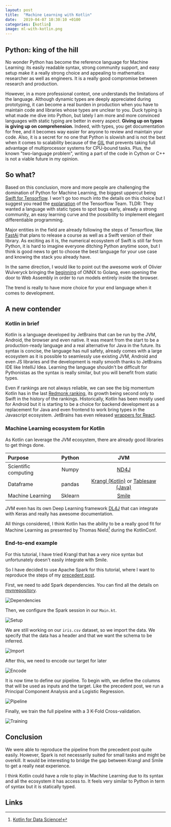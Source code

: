 ```yaml
---
layout: post
title:  "Machine Learning with Kotlin"
date:   2019-04-07 10:30:10 +0100
categories: [kotlin]
image: ml-with-kotlin.png
---
```


## Python: king of the hill

No wonder Python has become the reference language for Machine Learning: its easily readable syntax, strong community support, and easy setup make it a really strong choice and appealing to mathematics researcher as well as engineers. It is a really good compromise between research and production.

However, in a more professional context, one understands the limitations of the language. Although dynamic types are deeply appreciated during prototyping, it can become a real burden in production when you have to maintain code and libraries whose types are unclear to you. Duck typing is what made me dive into Python, but lately I am more and more convinced languages with static typing are better in every aspect. **Giving up on types is giving up on comprehension.** Indeed, with types, you get documentation for free, and it becomes way easier for anyone to review and maintain your code.
Also, it is a secret for no one that Python is slowish and is not the best when it comes to scalability because of the [GIL](https://wiki.python.org/moin/GlobalInterpreterLock) that prevents taking full advantage of multiprocessor systems for CPU-bound tasks. Plus, the known "two-language problem", writing a part of the code in Cython or C++ is not a viable future in my opinion.


## So what?

Based on this conclusion, more and more people are challenging the domination of Python for Machine Learning, the biggest uppercut being [Swift for Tensorflow](https://github.com/tensorflow/swift). I won't go too much into the details on this choice but I suggest you read the [explanation](https://github.com/tensorflow/swift/blob/master/docs/WhySwiftForTensorFlow.md) of the Tensorflow Team. TLDR: They wanted a language with static types to spot bugs early, already a strong community, an easy learning curve and the possibility to implement elegant differentiable programming.

Major entities in the field are already following the steps of Tensorflow, like [FastAi](https://www.fast.ai/2019/03/06/fastai-swift/) that plans to release a course as well as a Swift version of their library. As exciting as it is, the numerical ecosystem of Swift is still far from Python, it is hard to imagine everyone ditching Python anytime soon, but I think is good news to get to choose the best language for your use case and knowing the stack you already have.

In the same direction, I would like to point out the awesome work of Olivier Wulveryck bringing the [beginning](https://blog.owulveryck.info/2019/04/03/from-a-project-to-a-product-the-state-of-onnx-go.html) of ONNX to Golang, even opening the door to Web Assembly in order to run models entirely inside the browser.

The trend is really to have more choice for your end language when it comes to development.

## A new contender

### Kotlin in brief

Kotlin is a language developed by JetBrains that can be run by the JVM, Android, the browser and even native.
It was meant from the start to be a production-ready language and a real alternative for Java in the future.
Its syntax is concise, the language has null safety, already comes with a large ecosystem as it is possible to seamlessly use existing JVM, Android and even JS libraries and the development is really smooth thanks to JetBrains IDE like IntelliJ Idea.
Learning the language shouldn't be difficult for Pythonistas as the syntax is really similar, but you will benefit from static types.

Even if rankings are not always reliable, we can see the big momentum Kotlin has in the last [Redmonk ranking](https://redmonk.com/sogrady/2019/03/20/language-rankings-1-19/), its growth being second only to Swift in the history of the rankings. Historically, Kotlin has been mostly used for Android but it is starting to be a choice for backend development as a replacement for Java and even frontend to work bring types in the Javascript ecosystem. JetBrains has even released [wrappers for React](https://github.com/JetBrains/kotlin-wrappers). 

### Machine Learning ecosystem for Kotlin

As Kotlin can leverage the JVM ecosystem, there are already good libraries to get things done.

| Purpose  | Python  | JVM  |
|:-------|:------:|:------:|
| Scientific computing  | Numpy  | [ND4J](https://deeplearning4j.org/docs/latest/nd4j-overview)  |
| Dataframe  | pandas  | [Krangl (Kotlin)](https://github.com/holgerbrandl/krangl) or [Tablesaw (Java)](https://github.com/jtablesaw/tablesaw)  |
|  Machine Learning | Sklearn  | [Smile](https://github.com/haifengl/smile)  |

JVM even has its own Deep Learning framework [DL4J](https://deeplearning4j.org/) that can integrate with Keras and really has awesome documentation.


All things considered, I think Kotlin has the ability to be a really good fit for Machine Learning as presented by Thomas Nield[^1] during the KotlinConf.

### End-to-end example

For this tutorial, I have tried Krangl that has a very nice syntax but unfortunately doesn't easily integrate with Smile.

So I have decided to use Apache Spark for this tutorial, where I want to reproduce the steps of my [precedent post](/python/2018/12/09/share-and-deploy-ml-services.html).


First, we need to add Spark dependencies. You can find all the details on [mvnrepository](https://mvnrepository.com/).

![Dependencies](/static/img/machine-learning-kotlin/dependencies.svg "Dependencies")

Then, we configure the Spark session in our `Main.kt`.

![Setup](/static/img/machine-learning-kotlin/setup.svg "Setup")

We are still working on our `iris.csv` dataset, so we import the data.
We specify that the data has a header and that we want the schema to be inferred.

![Import](/static/img/machine-learning-kotlin/import.svg "Import")

After this, we need to encode our target for later

![Encode](/static/img/machine-learning-kotlin/encode.svg "Encode")

It is now time to define our pipeline. To begin with, we define the columns that will be used as inputs and the target.
Like the precedent post, we run a Principal Component Analysis and a Logistic Regression.

![Pipeline](/static/img/machine-learning-kotlin/pipeline.svg "Pipeline")

Finally, we train the full pipeline with a 3 K-Fold Cross-validation.

![Training](/static/img/machine-learning-kotlin/crossvalidation.svg "Training")

## Conclusion

We were able to reproduce the pipeline from the precedent post quite easily.
However, Spark is not necessarily suited for small tasks and might be overkill.
It would be interesting to bridge the gap between Krangl and Smile to get a really neat experience.

I think Kotlin could have a role to play in Machine Learning due to its syntax and all the ecosystem it has access to. It feels very similar to Python in term of syntax but it is statically typed.

## Links

[^1]: [Kotlin for Data Science!](https://resources.jetbrains.com/storage/products/kotlinconf2017/slides/kotlin_for_data_science.pdf)